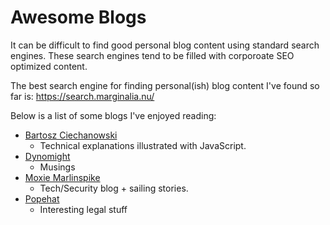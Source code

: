 # Awesome Blogs

It can be difficult to find good personal blog content using standard search engines. These search engines tend to be filled with corporoate SEO optimized content.

The best search engine for finding personal(ish) blog content I've found so far is: https://search.marginalia.nu/ 

Below is a list of some blogs I've enjoyed reading:

- [Bartosz Ciechanowski](https://ciechanow.ski/)
    - Technical explanations illustrated with JavaScript.
- [Dynomight](https://dynomight.net/)
    - Musings
- [Moxie Marlinspike](https://moxie.org/blog/)
    - Tech/Security blog + sailing stories.
- [Popehat](https://popehat.substack.com/)
    - Interesting legal stuff
    
